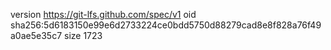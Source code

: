version https://git-lfs.github.com/spec/v1
oid sha256:5d6183150e99e6d2733224ce0bdd5750d88279cad8e8f828a76f49a0ae5e35c7
size 1723

